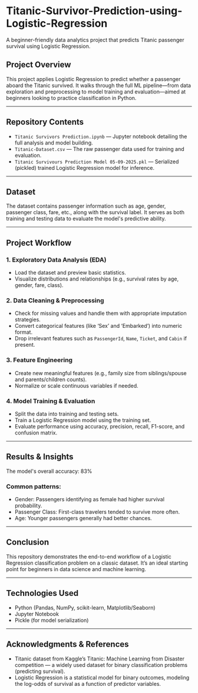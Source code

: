 # Titanic-Survivor-Prediction-using-Logistic-Regression

A beginner-friendly data analytics project that predicts Titanic passenger survival using Logistic Regression.

## Project Overview  
This project applies Logistic Regression to predict whether a passenger aboard the Titanic survived. It walks through the full ML pipeline—from data exploration and preprocessing to model training and evaluation—aimed at beginners looking to practice classification in Python.

---

## Repository Contents  
- `Titanic Survivors Prediction.ipynb` — Jupyter notebook detailing the full analysis and model building.  
- `Titanic-Dataset.csv` — The raw passenger data used for training and evaluation.  
- `Titanic Survivours Prediction Model 05-09-2025.pkl` — Serialized (pickled) trained Logistic Regression model for inference.

---

## Dataset  
The dataset contains passenger information such as age, gender, passenger class, fare, etc., along with the survival label. It serves as both training and testing data to evaluate the model's predictive ability.

---

## Project Workflow  

### 1. Exploratory Data Analysis (EDA)  
- Load the dataset and preview basic statistics.  
- Visualize distributions and relationships (e.g., survival rates by age, gender, fare, class).  

### 2. Data Cleaning & Preprocessing  
- Check for missing values and handle them with appropriate imputation strategies.  
- Convert categorical features (like ‘Sex’ and ‘Embarked’) into numeric format.  
- Drop irrelevant features such as `PassengerId`, `Name`, `Ticket`, and `Cabin` if present.

### 3. Feature Engineering  
- Create new meaningful features (e.g., family size from siblings/spouse and parents/children counts).  
- Normalize or scale continuous variables if needed.

### 4. Model Training & Evaluation  
- Split the data into training and testing sets.  
- Train a Logistic Regression model using the training set.  
- Evaluate performance using accuracy, precision, recall, F1-score, and confusion matrix.

---

## Results & Insights

The model's overall accuracy: 83%

### Common patterns:
- Gender: Passengers identifying as female had higher survival probability.
- Passenger Class: First-class travelers tended to survive more often.
- Age: Younger passengers generally had better chances.

---

## Conclusion

This repository demonstrates the end-to-end workflow of a Logistic Regression classification problem on a classic dataset. It’s an ideal starting point for beginners in data science and machine learning.

--- 

## Technologies Used
- Python (Pandas, NumPy, scikit-learn, Matplotlib/Seaborn)
- Jupyter Notebook
- Pickle (for model serialization)

---

## Acknowledgments & References

- Titanic dataset from Kaggle’s Titanic: Machine Learning from Disaster competition — a widely used dataset for binary classification problems (predicting survival).
- Logistic Regression is a statistical model for binary outcomes, modeling the log-odds of survival as a function of predictor variables.
